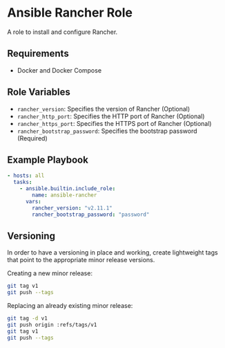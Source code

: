 # Ansible Rancher Role

A role to install and configure Rancher.

## Requirements

- Docker and Docker Compose

## Role Variables

- `rancher_version`: Specifies the version of Rancher (Optional)
- `rancher_http_port`: Specifies the HTTP port of Rancher (Optional)
- `rancher_https_port`: Specifies the HTTPS port of Rancher (Optional)
- `rancher_bootstrap_password`: Specifies the bootstrap password (Required)

## Example Playbook

```yaml
- hosts: all
  tasks:
    - ansible.builtin.include_role:
        name: ansible-rancher
      vars:
        rancher_version: "v2.11.1"
        rancher_bootstrap_password: "password"
```

## Versioning

In order to have a versioning in place and working, create lightweight tags that point to the appropriate minor release versions.

Creating a new minor release:

```bash
git tag v1
git push --tags
```

Replacing an already existing minor release:

```bash
git tag -d v1
git push origin :refs/tags/v1
git tag v1
git push --tags
```
